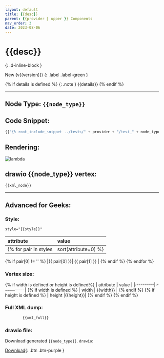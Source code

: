 ```yaml
---
layout: default
title: {{desc}}
parent: {{provider | upper }} Components
nav_order: 3
date: 2023-08-06
---
```


# {{desc}}
{: .d-inline-block }

New (v{{version}})
{: .label .label-green }

{% if details is defined %}
{: .note }
{{details}}
{% endif %}

---

## Node Type: ``{{node_type}}``

## Code Snippet:

```python
{{"{% root_include_snippet ../tests/" + provider + "/test_" + node_type + ".py %" + "}"}}
```

## Rendering:

![lambda](output/jpg/{{node_type}}.jpg)

## drawio {{node_type}} vertex:

```xml
{{xml_node}}
```
---

## Advanced for Geeks:

### Style:
```html
style="{{style}}"
```

| attribute | value |
|:----------|:------|
{% for pair in styles| sort(attribute=0) %}
{% if pair[0] != '' %}
|{{ pair[0] }}| {{ pair[1] }} |
{% endif %}
{% endfor %}

### Vertex size:

{% if width is defined or height is defined%}
| attribute | value |
|:---------|:-----------|
{% if width is defined %}
| width    | {{width}}  |
{% endif %}
{% if height is defined %}
| height   |{{height}}|
{% endif %}
{% endif %}

### Full XML dump:
```xml
        {{xml_full}}
```

### drawio file:

Download generated ``{{node_type}}.drawio``:

[Download](output/drawio/{{node_type}}.drawio){: .btn .btn-purple }
